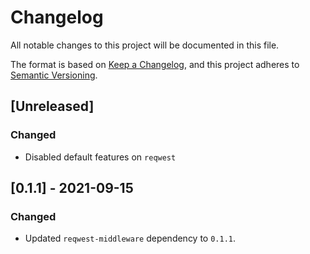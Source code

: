 # Changelog
All notable changes to this project will be documented in this file.

The format is based on [Keep a Changelog](https://keepachangelog.com/en/1.0.0/),
and this project adheres to [Semantic Versioning](https://semver.org/spec/v2.0.0.html).

## [Unreleased]

### Changed
- Disabled default features on `reqwest`

## [0.1.1] - 2021-09-15
### Changed
- Updated `reqwest-middleware` dependency to `0.1.1`.
